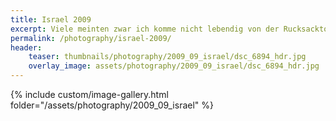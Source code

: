 ```yaml
---
title: Israel 2009
excerpt: Viele meinten zwar ich komme nicht lebendig von der Rucksacktour durch Israel im September/Oktober 2009 zurück, aber ich habs doch geschafft. Und zwar lebendiger als zuvor!
permalink: /photography/israel-2009/
header:
    teaser: thumbnails/photography/2009_09_israel/dsc_6894_hdr.jpg
    overlay_image: assets/photography/2009_09_israel/dsc_6894_hdr.jpg
---
```


{% include custom/image-gallery.html folder="/assets/photography/2009_09_israel" %}